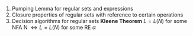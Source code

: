 1. Pumping Lemma for regular sets and expressions
2. Closure properties of regular sets with reference to certain operations
3. Decision algorithms for regular sets
**Kleene Theorem**
$L =L(N)$ for some NFA N $\iff L = L(N)$ for some RE $\alpha$
